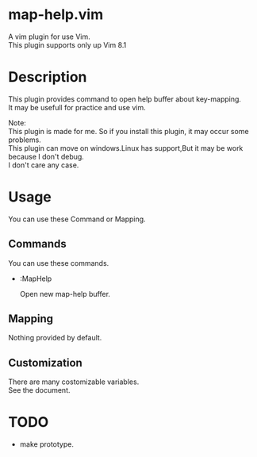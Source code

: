 # map-help.vim

A vim plugin for use Vim.  
This plugin supports only up Vim 8.1  

# Description

This plugin provides command to open help buffer about key-mapping.  
It may be usefull for practice and use vim.  

Note:  
This plugin is made for me. So if you install this plugin, it may occur some problems.  
This plugin can move on windows.Linux has support,But it may be work because I don't debug.  
I don't care any case.  

# Usage

You can use these Command or Mapping.  

## Commands

You can use these commands.  

+ :MapHelp

    Open new map-help buffer.  

## Mapping

Nothing provided by default.  

## Customization

There are many costomizable variables.  
See the document.  

# TODO

+ make prototype.

